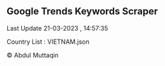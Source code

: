 

## Google Trends Keywords Scraper 
 
Last Update 21-03-2023 , 14:57:35

Country List :
VIETNAM.json



© Abdul Muttaqin 
